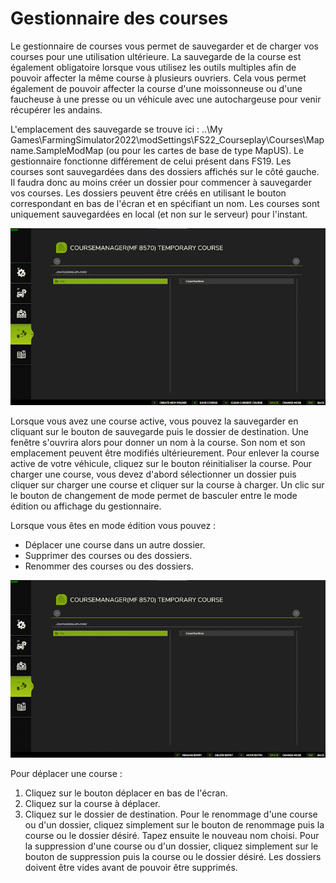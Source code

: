 # Gestionnaire des courses


Le gestionnaire de courses vous permet de sauvegarder et de charger vos courses pour une utilisation ultérieure.
La sauvegarde de la course est également obligatoire lorsque vous utilisez les outils multiples afin de pouvoir affecter la même course à plusieurs ouvriers.
Cela vous permet également de pouvoir affecter la course d'une moissonneuse ou d'une faucheuse à une presse ou un véhicule avec une autochargeuse pour venir récupérer les andains.

L'emplacement des sauvegarde se trouve ici : ..\My Games\FarmingSimulator2022\modSettings\FS22_Courseplay\Courses\Mapname.SampleModMap (ou pour les cartes de base de type MapUS).
Le gestionnaire fonctionne différement de celui présent dans FS19.
Les courses sont sauvegardées dans des dossiers affichés sur le côté gauche. Il faudra donc au moins créer un dossier pour commencer à sauvegarder vos courses. 
Les dossiers peuvent être créés en utilisant le bouton correspondant en bas de l'écran et en spécifiant un nom.
Les courses sont uniquement sauvegardées en local (et non sur le serveur) pour l'instant.


![Image](../assets/images/managerbasehelp_0_0_765_430.png)


Lorsque vous avez une course active, vous pouvez la sauvegarder en cliquant sur le bouton de sauvegarde puis le dossier de destination.  Une fenêtre s'ouvrira alors pour donner un nom à la course.
Son nom et son emplacement peuvent être modifiés ultérieurement.
Pour enlever la course active de votre véhicule, cliquez sur le bouton réinitialiser la course.
Pour charger une course, vous devez d'abord sélectionner un dossier puis cliquer sur charger une course et cliquer sur la course à charger.
Un clic sur le bouton de changement de mode permet de basculer entre le mode édition ou affichage du gestionnaire.
  


Lorsque vous êtes en mode édition vous pouvez :
- Déplacer une course dans un autre dossier.
- Supprimer des courses ou des dossiers.
- Renommer des courses ou des dossiers.


![Image](../assets/images/manageredithelp_0_0_765_430.png)


Pour déplacer une course : 
  1) Cliquez sur le bouton déplacer en bas de l'écran.
  2) Cliquez sur la course à déplacer.
  3) Cliquez sur le dossier de destination.
Pour le renommage d'une course ou d'un dossier, cliquez simplement sur le bouton de renommage puis la course ou le dossier désiré. Tapez ensuite le nouveau nom choisi.
Pour la suppression d'une course ou d'un dossier, cliquez simplement sur le bouton de suppression puis la course ou le dossier désiré.
Les dossiers doivent être vides avant de pouvoir être supprimés.



